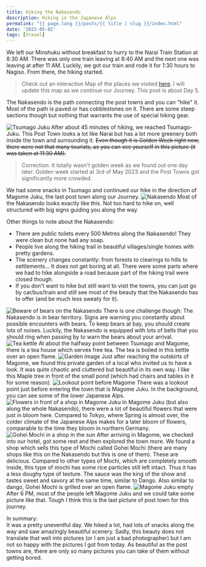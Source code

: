 ```yaml
---
title: Hiking the Nakasendo
description: Hiking in the Japanese Alps
permalink: "{{ page.lang }}/posts/{{ title | slug }}/index.html"
date: '2023-05-02'
tags: [travel]
---
```


We  left our Minshuku without breakfast to hurry to the Narai Train Station at 8:30 AM. There was only one train leaving at 8:40 AM and the next one was leaving at after 11 AM. Luckily, we got our train and rode it for 1:30 hours to Nagiso. From there, the hiking started.

> Check out an interactive Map of the places we visited [here](https://wanderlog.com/view/ipgoeoyijw/japan-trip/shared). I will update this map as we continue our Journey. This post is about Day 5.

The Nakasendo is the path connecting the post towns and you can "hike" it. Most of the path is paved or has cobblestones on it. There are some steep sections though but nothing that warrants the use of special hiking gear.

![Tsumago Juku](/images/japan05/2023-05-02_113201_00.JPG)
After about 45 minutes of hiking, we reached Tsumago-Juku. This Post Town looks a lot like Narai but has a lot more greenery both inside the town and surrounding it. ~~Even though it is Golden Week right now, there were not that many tourists, as you can see yourself in this picture (it was taken at 11:30 AM).~~  
> Correction: It totally wasn't golden week as we found out one day later. Golden week started at 3rd of May 2023 and the Post Towns got significantly more crowded.  


We had some snacks in Tsumago and continued our hike in the direction of Magome Juku, the last post town along our Journey.
![Nakasendo](/images/japan05/2023-05-02_122118_00.JPG)
Most of the Nakasendo looks exactly like this. Not too hard to hike on, well structured with big signs guiding you along the way.

Other things to note about the Nakasendo:

- There are public toilets every 500 Metres along the Nakasendo! They were clean but none had any soap.
- People live along the hiking trail in beautiful villages/single homes with pretty gardens.
- The scenery changes constantly: from forests to clearings to hills to settlements… It does not get boring at all. There were some parts where we had to hike alongside a road because part of the hiking trail were closed though.
- If you don't want to hike but still want to visit the towns, you can just go by car/bus/train and still see most of the beauty that the Nakasendo has to offer (and be much less sweaty for it).

![Beware of bears on the Nakasendo](/images/japan05/2023-05-02_143223_00.JPG)
There is one challenge though: The Nakasendo is in bear territory. Signs are warning you constantly about possible encounters with bears. To keep bears at bay, you should create lots of noises. Luckily, the Nakasendo is equipped with lots of bells that you should ring when passing by to warn the bears about your arrival.
![Tea kettle](/images/japan05/2023-05-02_133755_00.JPG)
At about the halfway point between Tsumago and Magome, there is a tea house which serves free tea. The tea is boiled in this kettle over an open flame.
![Garden Image](/images/japan05/2023-05-02_142630_00.JPG)
Just after reaching the outskirts of Magome, we found this private garden of a local who invited us to have a look. It was quite chaotic and cluttered but beautiful in its own way. I like this Maple tree in front of the small pond (which had chairs and tables in it for some reason).
![Lookout point before Magome](/images/japan05/2023-05-02_144837_00.JPG)
There was a lookout point just before entering the town that is Magome Juku. In the background, you can see some of the lower Japanese Alps.
![Flowers in front of a shop in Magome Juku](/images/japan05/2023-05-02_161917_00.JPG)
In Magome Juku (but also along the whole Nakasendo), there were a lot of beautiful flowers that were just in bloom here. Compared to Tokyo, where Spring is almost over, the colder climate of the Japanese Alps makes for a later bloom of flowers, comparable to the time they bloom in northern Germany.
![Gohei Mochi in a shop in the sun](/images/japan05/2023-05-02_161209_00.JPG)
After arriving in Magome, we checked into our hotel, got some rest and then explored the town more. We found a shop which sells this type of Mochi called Gohei Mochi (there are many shops like this on the Nakasendo but this is one of them). These are delicious. Compared to other types of Mochi, which are completely smooth inside, this type of mochi has some rice particles still left intact. Thus it has a less doughy type of texture. The sauce was the king of the show and tastes sweet and savory at the same time, similar to Dango. Also similar to dango, Gohei Mochi is grilled over an open flame.
![Magome Juku empty](/images/japan05/2023-05-02_181021_00.JPG)
After 6 PM, most of the people left Magome Juku and we could take some picture like that. Tough I think this is the last picture of post town for this journey.

In summary:  
It was a pretty uneventful day. We hiked a lot, had lots of snacks along the way and saw amazingly beautiful scenery. Sadly, this beauty does not translate that well into pictures (or I am just a bad photographer) but I am not so happy with the pictures I got from today. As beautiful as the post towns are, there are only so many pictures you can take of them without getting bored.